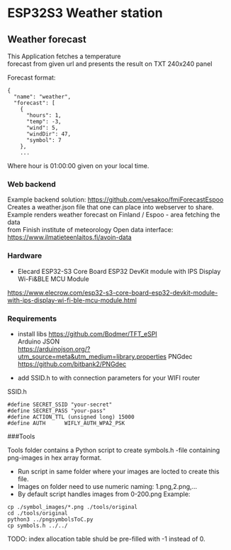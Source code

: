 # ESP32S3 Weather station

## Weather forecast 
This Application fetches a temperature   
forecast from given url and presents the result on TXT 240x240 panel   

Forecast format:
```
{
  "name": "weather",
  "forecast": [
    {
      "hours": 1,
      "temp": -3,
      "wind": 5,
      "windDir": 47,
      "symbol": 7
    },
    ... 
```
Where hour is 01:00:00 given on your local time.


### Web backend
Example backend solution:  https://github.com/vesakoo/fmiForecastEspoo  
Creates a weather.json file that one can place into webserver to share.   
Example renders weather forecast on Finland / Espoo - area fetching the data  
from  Finish institute of meteorology Open data interface:   
https://www.ilmatieteenlaitos.fi/avoin-data   


### Hardware
* Elecard ESP32-S3 Core Board ESP32 DevKit module with IPS Display Wi-Fi&BLE MCU Module

https://www.elecrow.com/esp32-s3-core-board-esp32-devkit-module-with-ips-display-wi-fi-ble-mcu-module.html


### Requirements
* install libs
https://github.com/Bodmer/TFT_eSPI   
Arduino JSON  
https://arduinojson.org/?utm_source=meta&utm_medium=library.properties
PNGdec   
https://github.com/bitbank2/PNGdec


* add SSID.h to with connection parameters for your WIFI router

SSID.h
```
#define SECRET_SSID "your-secret"
#define SECRET_PASS "your-pass"
#define ACTION_TTL (unsigned long) 15000
#define AUTH      WIFLY_AUTH_WPA2_PSK
```

###Tools  

Tools folder contains a Python script to create symbols.h -file containing png-images in hex array format.
* Run script in same folder where your images are locted to create this file.
* Images on folder need to use numeric naming: 1.png,2.png,...   
* By default script handles images from 0-200.png
Example:
```
cp ./symbol_images/*.png ./tools/original
cd ./tools/original
python3 ../pngsymbolsToC.py
cp symbols.h ../../
```

TODO: index allocation table shuld be pre-filled with -1 instead of 0.   
